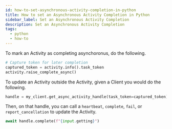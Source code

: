 ```yaml
---
id: how-to-set-asynchronous-activity-completion-in-python
title: How to set an Asynchronous Activity Completion in Python
sidebar_label: Set an Asynchronous Activity Completion
description: Set an Asynchronous Activity Completion
tags:
  - python
  - how-to
---
```


To mark an Activity as completing asynchoronus, do the following.

```python
# Capture token for later completion
captured_token = activity.info().task_token
activity.raise_complete_async()
```

To update an Activity outside the Activity, given a Client you would do the following.

```python
handle = my_client.get_async_activity_handle(task_token=captured_token)
```

Then, on that handle, you can call a `heartbeat`, `complete`, `fail`, or `report_cancellation` to update the Activity.

```python
await handle.complete(f"{input.getting}")
```
